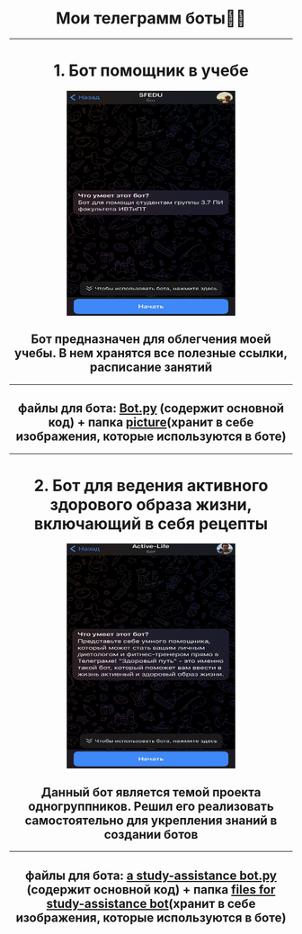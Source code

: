 <h1 align = 'center'>Мои телеграмм боты🙋‍♂️</h1>
<hr width="100%" size="2">
<h1 align = 'center'>1. Бот помощник в учебе</h1>
<center>
  <img align = 'center' src="sfedu.jpg" width="300" height="400">
</center>
<h2 align = 'center'>Бот предназначен для облегчения моей учебы. В нем хранятся все полезные ссылки, расписание занятий</h2>
<hr width="100%" size="2" color="#DCDCDC">
<h2 align = 'center'>файлы для бота: <u>Bot.py</u> (содержит основной код) + папка <u>picture</u>(хранит в себе изображения, которые используются в боте) </h2>
<hr width="100%" size="8" color="#696969">
<h1 align = 'center'>2. Бот для ведения активного здорового образа жизни, включающий в себя рецепты</h1>
<center>
  <img src="active-life.jpg" width="300" height="400" align = 'center'>
</center>
<h2 align = 'center'>Данный бот является темой проекта одногруппников. Решил его реализовать самостоятельно для укрепления знаний в создании ботов</h2>
<hr width="100%" size="2" color="#DCDCDC">
<h2 align = 'center'>файлы для бота: <u>a study-assistance bot.py</u> (содержит основной код) + папка <u>files for study-assistance bot</u>(хранит в себе изображения, которые используются в боте) </h2>
